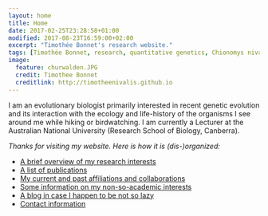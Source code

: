 ```yaml
---
layout: home
title: Home
date: 2017-02-25T23:28:58+01:00
modified: 2017-08-23T16:59:00+02:00
excerpt: "Timothée Bonnet's research website."
tags: [Timothée Bonnet, research, quantitative genetics, Chionomys nivalis, snow vole, home]
image:
  feature: churwalden.JPG
  credit: Timothee Bonnet
  creditlink: http://timotheenivalis.github.io
---
```

I am an evolutionary biologist primarily interested in recent genetic evolution and its interaction with the ecology and life-history of the organisms I see around me while hiking or birdwatching. I am currently a Lecturer at the Australian National University (Research School of Biology, Canberra).  

*Thanks for visiting my website. Here is how it is (dis-)organized:*
- [A brief overview of my research interests](/research/)
- [A list of publications](/publications/)
- [My current and past affiliations and collaborations](/dispersal/)
- [Some information on my non-so-academic interests](/outside/)
- [A blog in case I happen to be not so lazy](/posts/)
- [Contact information](/contact/)
